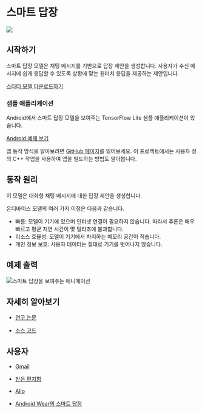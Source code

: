 # 스마트 답장

<img src="../images/smart_reply.png" class="attempt-right">

## 시작하기

스마트 답장 모델은 채팅 메시지를 기반으로 답장 제안을 생성합니다. 사용자가 수신 메시지에 쉽게 응답할 수 있도록 상황에 맞는 원터치 응답을 제공하는 제안입니다.

<a class="button button-primary" href="https://tfhub.dev/tensorflow/lite-model/smartreply/1/default/1?lite-format=tflite">스타터 모델 다운로드하기</a>

### 샘플 애플리케이션

Android에서 스마트 답장 모델을 보여주는 TensorFlow Lite 샘플 애플리케이션이 있습니다.

<a class="button button-primary" href="https://github.com/tensorflow/examples/tree/master/lite/examples/smart_reply/android">Android 예제 보기</a>

앱 동작 방식을 알아보려면 [GitHub 페이지](https://github.com/tensorflow/examples/tree/master/lite/examples/smart_reply/android/)를 읽어보세요. 이 프로젝트에서는 사용자 정의 C++ 작업을 사용하여 앱을 빌드하는 방법도 알아봅니다.

## 동작 원리

이 모델은 대화형 채팅 메시지에 대한 답장 제안을 생성합니다.

온디바이스 모델의 여러 가지 이점은 다음과 같습니다.

<ul>
  <li>빠름: 모델이 기기에 있으며 인터넷 연결이 필요하지 않습니다. 따라서 추론은 매우 빠르고 평균 지연 시간이 몇 밀리초에 불과합니다.</li>
  <li>리소스 효율성: 모델이 기기에서 차지하는 메모리 공간이 적습니다.</li>
  <li>개인 정보 보호: 사용자 데이터는 절대로 기기를 벗어나지 않습니다.</li>
</ul>

## 예제 출력

<img alt="스마트 답장을 보여주는 애니메이션" src="images/smart_reply.gif" style="max-width: 300px">

## 자세히 알아보기

<ul>
  <li><p data-md-type="paragraph"><a href="https://arxiv.org/pdf/1708.00630.pdf">연구 논문</a></p></li>
  <li><p data-md-type="paragraph"><a href="https://github.com/tensorflow/examples/tree/master/lite/examples/smart_reply/android">소스 코드</a></p></li>
</ul>

## 사용자

<ul>
  <li><p data-md-type="paragraph"><a href="https://www.blog.google/products/gmail/save-time-with-smart-reply-in-gmail/">Gmail</a></p></li>
  <li><p data-md-type="paragraph"><a href="https://www.blog.google/products/gmail/computer-respond-to-this-email/">받은 편지함</a></p></li>
  <li><p data-md-type="paragraph"><a href="https://blog.google/products/allo/google-allo-smarter-messaging-app/">Allo</a></p></li>
  <li><p data-md-type="paragraph"><a href="https://research.googleblog.com/2017/02/on-device-machine-intelligence.html">Android Wear의 스마트 답장</a></p></li>
</ul>
